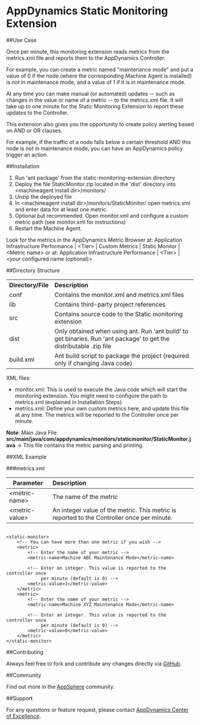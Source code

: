 # AppDynamics Static Monitoring Extension

##Use Case

Once per minute, this monitoring extension reads metrics from the metrics.xml file and reports them to the AppDynamics Controller.

For example, you can create a metric named "maintenance mode" and put a value of 0 if the node (where the corresponding Machine Agent is installed) is not in maintenance mode, and a value of 1 if it is in maintenance mode.

At any time you can make manual (or automated) updates -- such as changes in the value or name of a metric -- to the metrics.xml file. It will take up to one minute for the Static Monitoring Extension to report these updates to the Controller.

This extension also gives you the opportunity to create policy alerting based on AND or OR clauses.

For example, if the traffic of a node falls below a certain threshold AND this node is not in maintenance mode, you can have an AppDynamics policy trigger an action.


##Installation

1. Run 'ant package' from the static-monitoring-extension directory
2. Deploy the file StaticMonitor.zip located in the 'dist' directory into \<machineagent install dir\>/monitors/
3. Unzip the deployed file
4. In \<machineagent install dir\>/monitors/StaticMonitor/ open metrics.xml and enter data for at least one metric.
5. Optional but recommended. Open monitor.xml and configure a custom metric path (see monitor.xml for instructions)
6. Restart the Machine Agent.

Look for the metrics in the AppDynamics Metric Browser at: Application Infrastructure
    Performance | \<Tier\> | Custom Metrics | Static Monitor | \<Metric
    name\> or at: Application Infrastructure Performance | \<Tier\> | \<your configured name (optional)\>


##Directory Structure

<table><tbody>
<tr>
<th align="left"> Directory/File </th>
<th align="left"> Description </th>
</tr>
<tr>
<td align="left"> conf </td>
<td align="left"> Contains the monitor.xml and metrics.xml files </td>
</tr>
<tr>
<td align="left"> lib </td>
<td align="left"> Contains third-party project references </td>
</tr>
<tr>
<td align="left"> src </td>
<td align="left"> Contains source code to the Static monitoring extension </td>
</tr>
<tr>
<td align="left"> dist </td>
<td align="left"> Only obtained when using ant. Run 'ant build' to get binaries. Run 'ant package' to get the distributable .zip file </td>
</tr>
<tr>
<td align="left"> build.xml </td>
<td align="left"> Ant build script to package the project (required only if changing Java code) </td>
</tr>
</tbody>
</table>

XML files:

-   monitor.xml: This is used to execute the Java code which will start
    the monitoring extension. You might need to configure the path to metrics.xml
    (explained in Installation Steps)
-   metrics.xml: Define your own custom metrics here, and update this
    file at any time. The metrics will be reported to the Controller
    once per minute.
    

**Note**: Main Java File: **src/main/java/com/appdynamics/monitors/staticmonitor/StaticMonitor.java**  -> This file contains the metric parsing and printing.


##XML Example

###metrics.xml

|**Parameter** | **Description**|
| ------------- |:-------------|
|\<metric-name\>|The name of the metric |
| \<metric-value\>|An integer value of the metric. This metric is reported to the Controller once per minute.|

~~~~

<static-monitor>
    <!-- You can have more than one metric if you wish -->
    <metric>
        <!-- Enter the name of your metric -->
        <metric-name>Machine ABC Maintenance Mode</metric-name>

        <!-- Enter an integer. This value is reported to the controller once 
             per minute (default is 0) -->
        <metric-value>1</metric-value>
    </metric>
    <metric>
        <!-- Enter the name of your metric -->
        <metric-name>Machine XYZ Maintenance Mode</metric-name>

        <!-- Enter an integer. This value is reported to the controller once 
             per minute (default is 0) -->
        <metric-value>0</metric-value>
    </metric>
</static-monitor>
~~~~


##Contributing

Always feel free to fork and contribute any changes directly via [GitHub](https://github.com/Appdynamics/static-monitoring-extension).

##Community

Find out more in the [AppSphere](http://appsphere.appdynamics.com/t5/Extensions/Static-Monitoring-Extension/idi-p/1103) community.

##Support

For any questions or feature request, please contact [AppDynamics Center of Excellence](mailto:ace-request@appdynamics.com).
